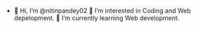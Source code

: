 - 👋 Hi, I’m @nitinpandey02 👀 I’m interested in Coding and Web depelopment. 🌱 I’m currently learning Web development.

<!---
nitinpandey02/nitinpandey02 is a ✨ special ✨ repository because its `README.md` (this file) appears on your GitHub profile.
You can click the Preview link to take a look at your changes.
--->
